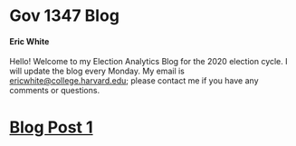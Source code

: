 # Gov 1347 Blog

#### Eric White

Hello! Welcome to my Election Analytics Blog for the 2020 election cycle. I will update the blog every Monday. My email is ericwhite@college.harvard.edu; please contact me if you have any comments or questions.

# [Blog Post 1](posts/blog1.md)
